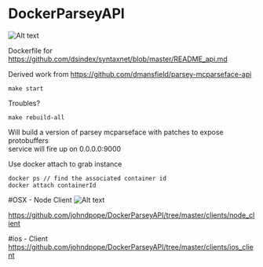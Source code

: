 # DockerParseyAPI
![Alt text](https://raw.githubusercontent.com/johndpope/DockerParseyMcParsefaceAPI/master/images/google-open-sources-parsey-mcparseface.jpg "Parsey")



Dockerfile for 
https://github.com/dsindex/syntaxnet/blob/master/README_api.md

Derived work from 
https://github.com/dmansfield/parsey-mcparseface-api


```
make start
```

Troubles? 
```
make rebuild-all
```
 
Will build a version of parsey mcparseface with patches to expose protobuffers   
service will fire up on 0.0.0.0:9000


Use docker attach to grab instance 


```
docker ps // find the associated container id
docker attach containerId
```




#OSX - Node Client
![Alt text](https://raw.githubusercontent.com/johndpope/DockerParseyAPI/master/images/node_results.png "Node JS client")

https://github.com/johndpope/DockerParseyAPI/tree/master/clients/node_client


#ios - Client
https://github.com/johndpope/DockerParseyAPI/tree/master/clients/ios_client


